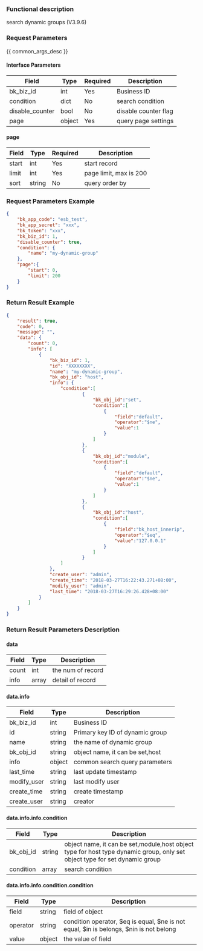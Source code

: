 ### Functional description

search dynamic groups (V3.9.6)

### Request Parameters

{{ common_args_desc }}

#### Interface Parameters

| Field               | Type    | Required  | Description          |
|---------------------|---------|-----------|----------------------|
| bk_biz_id           | int     | Yes       | Business ID          |
| condition           | dict    | No        | search condition     |
| disable_counter     | bool    | No        | disable counter flag |
| page                | object  | Yes       | query page settings  |

#### page

| Field  | Type   | Required  | Description            |
|--------|--------|-----------|------------------------|
| start  | int    | Yes       | start record           |
| limit  | int    | Yes       | page limit, max is 200 |
| sort   | string | No        | query order by         |

### Request Parameters Example

```json
{
    "bk_app_code": "esb_test",
    "bk_app_secret": "xxx",
    "bk_token": "xxx",
    "bk_biz_id": 1,
    "disable_counter": true,
    "condition": {
        "name": "my-dynamic-group"
    },
    "page":{
        "start": 0,
        "limit": 200
    }
}
```

### Return Result Example

```json
{
    "result": true,
    "code": 0,
    "message": "",
    "data": {
        "count": 0,
        "info": [
            {
                "bk_biz_id": 1,
                "id": "XXXXXXXX",
                "name": "my-dynamic-group",
                "bk_obj_id": "host",
                "info": {
                    "condition":[
                			{
                				"bk_obj_id":"set",
                				"condition":[
                					{
                						"field":"default",
                						"operator":"$ne",
                						"value":1
                					}
                				]
                			},
                			{
                				"bk_obj_id":"module",
                				"condition":[
                					{
                						"field":"default",
                						"operator":"$ne",
                						"value":1
                					}
                				]
                			},
                			{
                				"bk_obj_id":"host",
                				"condition":[
                					{
                						"field":"bk_host_innerip",
                						"operator":"$eq",
                						"value":"127.0.0.1"
                					}
                				]
                			}
                    ]
                },
                "create_user": "admin",
                "create_time": "2018-03-27T16:22:43.271+08:00",
                "modify_user": "admin",
                "last_time": "2018-03-27T16:29:26.428+08:00"
            }
        ]
    }
}
```

### Return Result Parameters Description

#### data

| Field | Type  | Description       |
|-------|-------|-------------------|
| count | int   | the num of record |
| info  | array | detail of record  |

#### data.info

| Field        | Type    | Description                     |
|--------------|---------|---------------------------------|
| bk_biz_id    | int     | Business ID                     |
| id           | string  | Primary key ID of dynamic group |
| name         | string  | the name of dynamic group       |
| bk_obj_id    | string  | object name, it can be set,host |
| info         | object  | common search query parameters  |
| last_time    | string  | last update timestamp           |
| modify_user  | string  | last modify user                |
| create_time  | string  | create timestamp                |
| create_user  | string  | creator                         |

#### data.info.info.condition

| Field     | Type    | Description                                                                                                                |
|-----------|---------|----------------------------------------------------------------------------------------------------------------------------|
| bk_obj_id | string  | object name, it can be set,module,host object type for host type dynamic group, only set object type for set dynamic group |
| condition | array   | search condition                                                                                                           |

#### data.info.info.condition.condition

| Field     | Type   | Description                                                                            |
|-----------|--------|----------------------------------------------------------------------------------------|
| field     | string | field of object                                                                        |
| operator  | string | condition operator, $eq is equal, $ne is not equal, $in is belongs, $nin is not belong |
| value     | object | the value of field                                                                     |

